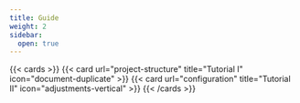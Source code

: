 ```yaml
---
title: Guide
weight: 2
sidebar:
  open: true
---
```


{{< cards >}}
  {{< card url="project-structure" title="Tutorial I" icon="document-duplicate" >}}
  {{< card url="configuration" title="Tutorial II" icon="adjustments-vertical" >}}
{{< /cards >}}
